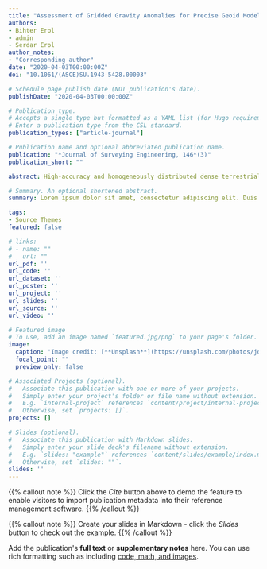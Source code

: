```yaml
---
title: "Assessment of Gridded Gravity Anomalies for Precise Geoid Modeling in Turkey"
authors:
- Bihter Erol
- admin
- Serdar Erol
author_notes:
- "Corresponding author"
date: "2020-04-03T00:00:00Z"
doi: "10.1061/(ASCE)SU.1943-5428.00003"

# Schedule page publish date (NOT publication's date).
publishDate: "2020-04-03T00:00:00Z"

# Publication type.
# Accepts a single type but formatted as a YAML list (for Hugo requirements).
# Enter a publication type from the CSL standard.
publication_types: ["article-journal"]

# Publication name and optional abbreviated publication name.
publication: "*Journal of Surveying Engineering, 146*(3)"
publication_short: ""

abstract: High-accuracy and homogeneously distributed dense terrestrial gravity observations are essential data for detailed analysis of the Earth gravity field as well as for precise modeling of the geoid, which is a natural datum for point heights in geodetic and surveying applications. Precise modeling of the regional geoid and the related quality assessments of the terrestrial data are still substantial issues in many countries. The terrestrial gravity measurements in Turkey have been carried out by different institutions; therefore, the collected data have different qualities and standards. For this reason, detailed analysis of the archival data quality and datum consistency is required for regional geoid modeling using these data. In this article, the accuracy of a gridded gravity anomaly dataset was validated using pointwise gravity values with known accuracy in a limited area in northwest Turkey. Hence, this study aimed to test the contribution of the regridded gravity anomalies in combination with two different gravity datasets to determine a precise geoid model for the region. The assessments showed that the accuracy of the grid gravity anomaly dataset was approximately 5.0 mGal in the study area. Although the pointwise data used as control data in this study have high accuracy (∼3.0 mGal), they exhibit nonhomogeneous and striped distribution in the area, which is not appropriate for geoid modeling purposes. The calculations using regridded data with a combination of the two datasets resulted in a geoid model accuracy of 9.4 cm. The calculated accuracy was compared with the official Turkey Geoid model (TG) and Earth Gravitational Model 2008 (EGM2008) in its full spectrum, and the improvements were reported.

# Summary. An optional shortened abstract.
summary: Lorem ipsum dolor sit amet, consectetur adipiscing elit. Duis posuere tellus ac convallis placerat. Proin tincidunt magna sed ex sollicitudin condimentum.

tags:
- Source Themes
featured: false

# links:
# - name: ""
#   url: ""
url_pdf: ''
url_code: ''
url_dataset: ''
url_poster: ''
url_project: ''
url_slides: ''
url_source: ''
url_video: ''

# Featured image
# To use, add an image named `featured.jpg/png` to your page's folder. 
image:
  caption: 'Image credit: [**Unsplash**](https://unsplash.com/photos/jdD8gXaTZsc)'
  focal_point: ""
  preview_only: false

# Associated Projects (optional).
#   Associate this publication with one or more of your projects.
#   Simply enter your project's folder or file name without extension.
#   E.g. `internal-project` references `content/project/internal-project/index.md`.
#   Otherwise, set `projects: []`.
projects: []

# Slides (optional).
#   Associate this publication with Markdown slides.
#   Simply enter your slide deck's filename without extension.
#   E.g. `slides: "example"` references `content/slides/example/index.md`.
#   Otherwise, set `slides: ""`.
slides: ''
---
```


{{% callout note %}}
Click the *Cite* button above to demo the feature to enable visitors to import publication metadata into their reference management software.
{{% /callout %}}

{{% callout note %}}
Create your slides in Markdown - click the *Slides* button to check out the example.
{{% /callout %}}

Add the publication's **full text** or **supplementary notes** here. You can use rich formatting such as including [code, math, and images](https://docs.hugoblox.com/content/writing-markdown-latex/).
